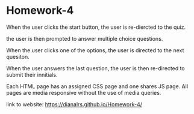# Homework-4

When the user clicks the start button, the user is re-diercted to the quiz. 

the user is then prompted to answer multiple choice questions.

When the user clicks one of the options, the user is directed to the next quesiton. 

When the user answers the last question, the user is then re-directed to submit their innitials. 

Each HTML page has an assigned CSS page and one shares JS page. All pages are media responsive without the use of media queries. 

link to website: https://dianalrs.github.io/Homework-4/